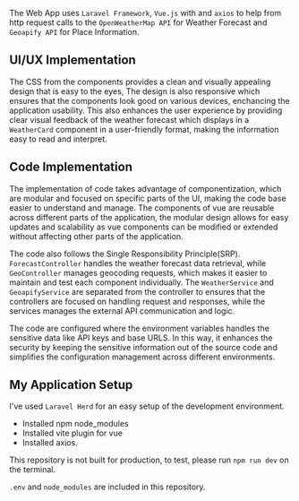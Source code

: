 The Web App uses `Laravel Framework`, `Vue.js` with and `axios` to help from http request calls to the `OpenWeatherMap API` for Weather Forecast and `Geoapify API` for Place Information. <br>

## UI/UX Implementation

The CSS from the components provides a clean and visually appealing design that is easy to the eyes, The design is also responsive which ensures that the components look good on various devices, enchancing the application usability.
This also enhances the user experience by providing clear visual feedback of the weather forecast which displays in a `WeatherCard` component in a user-friendly format, making the information easy to read and interpret.


## Code Implementation

The implementation of code takes advantage of componentization, which are modular and focused on specific parts of the UI, making the code base easier to understand and manage.
The components of vue are reusable across different parts of the application, the modular design allows for easy updates and scalability as vue components can be modified or extended without affecting other parts of the application.

The code also follows the Single Responsibility Principle(SRP). `ForecastController` handles the weather forecast data retrieval, while `GeoController` manages geocoding requests, which makes it easier to maintain and test each 
component individually. The `WeatherService` and `GeoapifyService` are separated from the controller to ensures that the controllers are focused on handling request and responses, while the services manages the external API communication and logic.

The code are configured where the environment variables handles the sensitive data like API keys and base URLS. In this way, it enhances the security by keeping the sensitive information out of the source code and simplifies the configuration management
across different environments.

## My Application Setup

I've used `Laravel Herd` for an easy setup of the development environment. 

- Installed npm node_modules
- Installed vite plugin for vue
- Installed axios.

This repository is not built for production,
to test, please run `npm run dev` on the terminal.

`.env` and `node_modules` are included in this repository.
